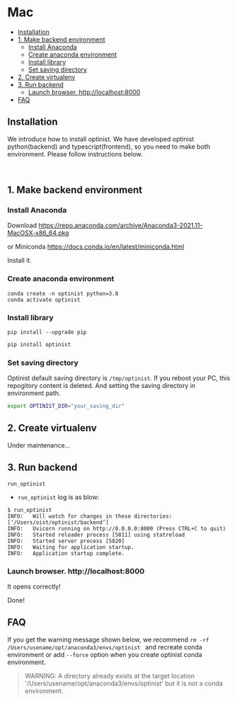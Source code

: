 Mac
=================

* [Installation](#installation)
* [1. Make backend environment](#2-make-backend-environment)
   * [Install Anaconda](#install-anaconda)
   * [Create anaconda environment](#create-anaconda-environment)
   * [Install library](#install-library)
   * [Set saving directory](#set-saving-directory)
* [2. Create virtualenv](#3-create-virtualenv)
* [3. Run backend](#4-run-backend)
   * [Launch browser.  <a href="http://localhost:8000" rel="nofollow">http://localhost:8000</a>](#launch-browser--httplocalhost8000)
* [FAQ](#faq)

## Installation
We introduce how to install optinist.
We have developed optinist python(backend) and typescript(frontend), so you need to make both environment.
Please follow instructions below.

<br />

## 1. Make backend environment

### Install Anaconda
Download https://repo.anaconda.com/archive/Anaconda3-2021.11-MacOSX-x86_64.pkg

or Miniconda https://docs.conda.io/en/latest/miniconda.html

Install it.

### Create anaconda environment
```
conda create -n optinist python=3.8
conda activate optinist
```

<!-- ```
conda config --set channel_priority strict
``` -->

### Install library
```bach
pip install --upgrade pip
```

```bash
pip install optinist
```

### Set saving directory
Optinist default saving directory is `/tmp/optinist`. If you reboot your PC, this repogitory content is deleted. And setting the saving directory in environment path.
```bash
export OPTINIST_DIR="your_saving_dir"
```

## 2. Create virtualenv
Under maintenance...
<!-- In snakemake used by optinist, a virtual environment is created and executed for each function.
The procedure for first creating a virtual environment for processing suite2p, caiman, pca, etc. is described in the following link.

*It is possible to run snakemake without creating a virtual environment in advance, but it is recommended to create a virtual environment in advance because of the higher possibility of errors during execution.

Follow this [link](create_virtualenv.md). -->


## 3. Run backend
```
run_optinist
```
- `run_optinist` log is as blow:
```
$ run_optinist
INFO:   Will watch for changes in these directories: [‘/Users/oist/optinist/backend’]
INFO:   Uvicorn running on http://0.0.0.0:8000 (Press CTRL+C to quit)
INFO:   Started reloader process [5811] using statreload
INFO:   Started server process [5820]
INFO:   Waiting for application startup.
INFO:   Application startup complete.
```
### Launch browser.  http://localhost:8000
It opens correctly!

Done!


## FAQ
If you get the warning message shown below, we recommend `rm -rf /Users/usename/opt/anaconda3/envs/optinist ` and recreate conda environment
or add `--force` option when you create optinist conda environment.
> WARNING: A directory already exists at the target location '/Users/usename/opt/anaconda3/envs/optinist' but it is not a conda environment.
